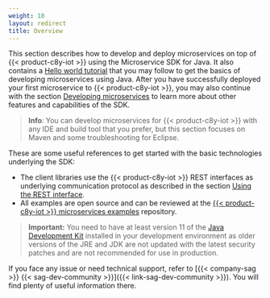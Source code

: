 ```yaml
---
weight: 10
layout: redirect
title: Overview
---
```



This section describes how to develop and deploy microservices on top of {{< product-c8y-iot >}} using the Microservice SDK for Java. It also contains a [Hello world tutorial](#java-microservice) that you may follow to get the basics of developing microservices using Java. After you have successfully deployed your first microservice to {{< product-c8y-iot >}}, you may also continue with the section [Developing microservices](#developing-microservice) to learn more about other features and capabilities of the SDK.

> **Info**: You can develop microservices for {{< product-c8y-iot >}} with any IDE and build tool that you prefer, but this section focuses on Maven and some troubleshooting for Eclipse.

These are some useful references to get started with the basic technologies underlying the SDK:

- The client libraries use the {{< product-c8y-iot >}} REST interfaces as underlying communication protocol as described in the section [Using the REST interface](/microservice-sdk/rest).
- All examples are open source and can be reviewed at the [{{< product-c8y-iot >}} microservices examples](https://github.com/SoftwareAG/cumulocity-examples/tree/develop/microservices) repository.

> **Important:** You need to have at least version 11 of the [Java Development Kit](http://www.oracle.com/technetwork/java/javase/downloads/index.html) installed in your development environment as older versions of the JRE and JDK are not updated with the latest security patches and are not recommended for use in production.

If you face any issue or need technical support, refer to [{{< company-sag >}} {{< sag-dev-community >}}]({{< link-sag-dev-community >}}). You will find plenty of useful information there.
